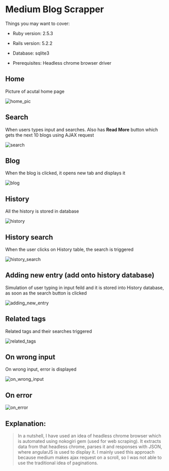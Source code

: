 # Medium Blog Scrapper

Things you may want to cover:

* Ruby version: 2.5.3

* Rails version: 5.2.2

* Database: sqlite3

* Prerequisites: Headless chrome browser driver

## Home
Picture of acutal home page

![home_pic](https://user-images.githubusercontent.com/22061815/50729326-ec8ff980-115d-11e9-8e31-7d2a2efee474.png)


## Search
When users types input and searches. Also has **Read More** button
which gets the next 10 blogs using AJAX request 

![search](https://user-images.githubusercontent.com/22061815/50729349-442e6500-115e-11e9-83df-fc8ce35bb454.gif)

## Blog
When the blog is clicked, it opens new tab and displays it

![blog](https://user-images.githubusercontent.com/22061815/50729403-1990dc00-115f-11e9-8ccd-85587cc63245.gif)

## History
All the history is stored in database

![history](https://user-images.githubusercontent.com/22061815/50729390-d5054080-115e-11e9-93a1-c005a85c1fc4.gif)

## History search
When the user clicks on History table, the search is triggered

![history_search](https://user-images.githubusercontent.com/22061815/50729375-8657a680-115e-11e9-8b6a-95f8c79a2aef.gif)

## Adding new entry (add onto history database)
Simulation of user typing in input feild and it is stored into History database,
as soon as the search button is clicked

![adding_new_entry](https://user-images.githubusercontent.com/22061815/50729415-3a593180-115f-11e9-80cb-06e9026534ad.gif)

## Related tags
Related tags and their searches triggered

![related_tags](https://user-images.githubusercontent.com/22061815/50729394-e9493d80-115e-11e9-9b38-7a91beeba814.gif)

## On wrong input
On wrong input, error is displayed

![on_wrong_input](https://user-images.githubusercontent.com/22061815/50729400-08e06600-115f-11e9-94bf-a7ec316721e0.gif)

## On error

![on_error](https://user-images.githubusercontent.com/22061815/50729406-2ad9e880-115f-11e9-961f-231c3ef3273e.gif)

## Explanation: 
> In a nutshell, I have used an idea of headless chrome browser which is 
> automated using nokogiri gem (used for web scraping). It extracts data 
> from that headless chrome, parses it and responses with JSON, where 
> angularJS is used to display it. I mainly used this approach because 
> medium makes ajax request on a scroll, so I was not able to use 
> the traditional idea of paginations.

